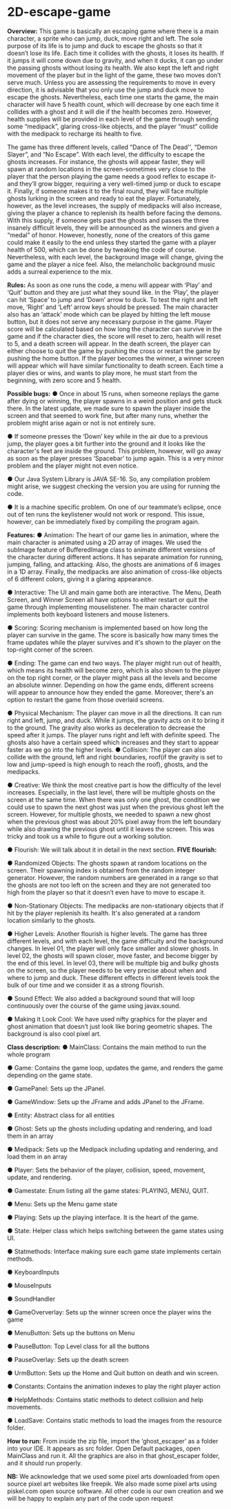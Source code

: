 # 2D-escape-game

**Overview:** This game is basically an escaping game where there is a main character, a sprite
who can jump, duck, move right and left. The sole purpose of its life is to jump and duck to
escape the ghosts so that it doesn’t lose its life. Each time it collides with the ghosts, it loses its
health. If it jumps it will come down due to gravity, and when it ducks, it can go under the
passing ghosts without losing its health. We also kept the left and right movement of the player
but in the light of the game, these two moves don’t serve much. Unless you are assessing the
requirements to move in every direction, it is advisable that you only use the jump and duck
move to escape the ghosts. Nevertheless, each time one starts the game, the main character
will have 5 health count, which will decrease by one each time it collides with a ghost and it will
die if the health becomes zero. However, health supplies will be provided in each level of the
game through sending some “medipack”, glaring cross-like objects, and the player “must” collide
with the medipack to recharge its health to five.

The game has three different levels, called “Dance of The Dead'', “Demon Slayer”, and “No
Escape”. With each level, the difficulty to escape the ghosts increases. For instance, the ghosts
will appear faster, they will spawn at random locations in the screen-sometimes very close to the
player that the person playing the game needs a good reflex to escape it- and they’ll grow
bigger, requiring a very well-timed jump or duck to escape it. Finally, if someone makes it to the
final round, they will face multiple ghosts lurking in the screen and ready to eat the player.
Fortunately, however, as the level increases, the supply of medipacks will also increase, giving
the player a chance to replenish its health before facing the demons. With this supply, if
someone gets past the ghosts and passes the three insanely difficult levels, they will be
announced as the winners and given a “medal” of honor. However, honestly, none of the
creators of this game could make it easily to the end unless they started the game with a player
health of 500, which can be done by tweaking the code of course. Nevertheless, with each level,
the background image will change, giving the game and the player a nice feel. Also, the
melancholic background music adds a surreal experience to the mix.

**Rules:**
As soon as one runs the code, a menu will appear with ‘Play’ and ‘Quit’ button and they are just
what they sound like. In the ‘Play’, the player can hit ‘Space’ to jump and ‘Down’ arrow to duck.
To test the right and left move, ‘Right’ and ‘Left’ arrow keys should be pressed. The main
character also has an ‘attack’ mode which can be played by hitting the left mouse button, but it
does not serve any necessary purpose in the game.
Player score will be calculated based on how long the character can survive in the game and if
the character dies, the score will reset to zero, health will reset to 5, and a death screen will
appear. In the death screen, the player can either choose to quit the game by pushing the cross
or restart the game by pushing the home button. If the player becomes the winner, a winner
screen will appear which will have similar functionality to death screen. Each time a player dies
or wins, and wants to play more, he must start from the beginning, with zero score and 5 health.

**Possible bugs:**
● Once in about 15 runs, when someone replays the game after dying or winning, the
player spawns in a weird position and gets stuck there. In the latest update, we made
sure to spawn the player inside the screen and that seemed to work fine, but after many
runs, whether the problem might arise again or not is not entirely sure.

● If someone presses the ‘Down’ key while in the air due to a previous jump, the player
goes a bit further into the ground and it looks like the character's feet are inside the
ground. This problem, however, will go away as soon as the player presses ‘Spacebar’
to jump again. This is a very minor problem and the player might not even notice.

● Our Java System Library is JAVA SE-16. So, any compilation problem might arise, we
suggest checking the version you are using for running the code.

● It is a machine specific problem. On one of our teammate’s eclipse, once out of ten runs
the keylistener would not work or respond. This issue, however, can be immediately
fixed by compiling the program again.

**Features:**
● Animation: The heart of our game lies in animation, where the main character is
animated using a 2D array of images. We used the subImage feature of BufferedImage
class to animate different versions of the character during different actions. It has
separate animation for running, jumping, falling, and attacking. Also, the ghosts are
animations of 6 images in a 1D array. Finally, the medipacks are also animation of
cross-like objects of 6 different colors, giving it a glaring appearance.

● Interactive: The UI and main game both are interactive. The Menu, Death Screen, and
Winner Screen all have options to either restart or quit the game through implementing
mouselistener. The main character control implements both keyboard listeners and
mouse listeners.

● Scoring: Scoring mechanism is implemented based on how long the player can survive
in the game. The score is basically how many times the frame updates while the player
survives and it's shown to the player on the top-right corner of the screen.

● Ending: The game can end two ways. The player might run out of health, which means
its health will become zero, which is also shown to the player on the top right corner, or
the player might pass all the levels and become an absolute winner. Depending on how
the game ends, different screens will appear to announce how they ended the game.
Moreover, there's an option to restart the game from those overlaid screens.

● Physical Mechanism: The player can move in all the directions. It can run right and left,
jump, and duck. While it jumps, the gravity acts on it to bring it to the ground. The
gravity also works as deceleration to decrease the speed after it jumps. The player runs
right and left with definite speed. The ghosts also have a certain speed which increases
and they start to appear faster as we go into the higher levels.
● Collision: The player can also collide with the ground, left and right boundaries, roof(if
the gravity is set to low and jump-speed is high enough to reach the roof), ghosts, and
the medipacks.

● Creative: We think the most creative part is how the difficulty of the level increases.
Especially, in the last level, there will be multiple ghosts on the screen at the same time.
When there was only one ghost, the condition we could use to spawn the next ghost was
just when the previous ghost left the screen. However, for multiple ghosts, we needed to
spawn a new ghost when the previous ghost was about 20% pixel away from the left
boundary while also drawing the previous ghost until it leaves the screen. This was tricky
and took us a while to figure out a working solution.

● Flourish: We will talk about it in detail in the next section.
**FIVE flourish:**

● Randomized Objects: The ghosts spawn at random locations on the screen. Their
spawning index is obtained from the random integer generator. However, the random
numbers are generated in a range so that the ghosts are not too left on the screen and
they are not generated too high from the player so that it doesn’t even have to move to
escape it.

● Non-Stationary Objects: The medipacks are non-stationary objects that if hit by the
player replenish its health. It's also generated at a random location similarly to the
ghosts.

● Higher Levels: Another flourish is higher levels. The game has three different levels,
and with each level, the game difficulty and the background changes. In level 01, the
player will only face smaller and slower ghosts. In level 02, the ghosts will spawn closer,
move faster, and become bigger by the end of this level. In level 03, there will be multiple
big and bulky ghosts on the screen, so the player needs to be very precise about when
and where to jump and duck. These different effects in different levels took the bulk of
our time and we consider it as a strong flourish.

● Sound Effect: We also added a background sound that will loop continuously over the
course of the game using javax.sound.

● Making it Look Cool: We have used nifty graphics for the player and ghost animation
that doesn’t just look like boring geometric shapes. The background is also cool pixel art.

**Class description:**
● MainClass: Contains the main method to run the whole program

● Game: Contains the game loop, updates the game, and renders the game depending on
the game state.

● GamePanel: Sets up the JPanel.

● GameWindow: Sets up the JFrame and adds JPanel to the JFrame.

● Entity: Abstract class for all entities

● Ghost: Sets up the ghosts including updating and rendering, and load them in an array

● Medipack: Sets up the Medipack including updating and rendering, and load them in an
array

● Player: Sets the behavior of the player, collision, speed, movement, update, and
rendering.

● Gamestate: Enum listing all the game states: PLAYING, MENU, QUIT.

● Menu: Sets up the Menu game state

● Playing: Sets up the playing interface. It is the heart of the game.

● State: Helper class which helps switching between the game states using UI.

● Statmethods: Interface making sure each game state implements certain methods.

● KeyboardInputs

● MouseInputs

● SoundHandler

● GameOververlay: Sets up the winner screen once the player wins the game

● MenuButton: Sets up the buttons on Menu

● PauseButton: Top Level class for all the buttons

● PauseOverlay: Sets up the death screen

● UrmButton: Sets up the Home and Quit button on death and win screen.

● Constants: Contains the animation indexes to play the right player action

● HelpMethods: Contains static methods to detect collision and help movements.

● LoadSave: Contains static methods to load the images from the resource folder.

**How to run:** From inside the zip file, import the ‘ghost_escaper’ as a folder into your IDE. It
appears as src folder. Open Default packages, open MainClass and run it. All the graphics are
also in that ghost_escaper folder, and it should run properly.

**NB:** We acknowledge that we used some pixel arts downloaded from open source pixel art
websites like freepik. We also made some pixel arts using piskel.com open source software. All
other code is our own creation and we will be happy to explain any part of the code upon
request

